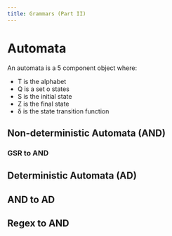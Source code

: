 ```yaml
---
title: Grammars (Part II)
---
```


# Automata

An automata is a 5 component object where: 

- T is the alphabet
- Q is a set o states
- S is the initial state
- Z is the final state
- δ is the state transition function

## Non-deterministic Automata (AND)

### GSR to AND

## Deterministic Automata (AD)

## AND to AD

## Regex to AND

## 